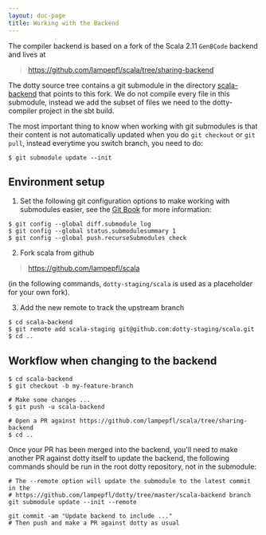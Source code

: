 ```yaml
---
layout: doc-page
title: Working with the Backend
---
```


The compiler backend is based on a fork of the Scala 2.11 `GenBCode` backend and
lives at 

> https://github.com/lampepfl/scala/tree/sharing-backend

The dotty source tree contains a git submodule in the directory
[scala-backend](https://github.com/lampepfl/dotty/tree/master/scala-backend)
that points to this fork. We do not compile every file in this submodule,
instead we add the subset of files we need to the dotty-compiler project in the
sbt build.

The most important thing to know when working with git submodules is that
their content is not automatically updated when you do `git checkout` or `git
pull`, instead everytime you switch branch, you need to do:

``` shell
$ git submodule update --init
```

## Environment setup

1. Set the following git configuration options to make working with submodules easier, 
see the [Git Book](https://git-scm.com/book/en/v2/Git-Tools-Submodules)
for more information:
``` shell
$ git config --global diff.submodule log
$ git config --global status.submodulesummary 1
$ git config --global push.recurseSubmodules check
```

2. Fork scala from github

> https://github.com/lampepfl/scala 

(in the following commands, `dotty-staging/scala` is used as a placeholder for your own fork).

3. Add the new remote to track the upstream branch
```shell
$ cd scala-backend
$ git remote add scala-staging git@github.com:dotty-staging/scala.git
$ cd ..
```

## Workflow when changing to the backend

```shell
$ cd scala-backend
$ git checkout -b my-feature-branch

# Make some changes ...
$ git push -u scala-backend

# Open a PR against https://github.com/lampepfl/scala/tree/sharing-backend
$ cd ..
```

Once your PR has been merged into the backend, you'll need to make another PR
against dotty itself to update the backend, the following commands should be run
in the root dotty repository, not in the submodule:

``` shell
# The --remote option will update the submodule to the latest commit in the
# https://github.com/lampepfl/dotty/tree/master/scala-backend branch
git submodule update --init --remote

git commit -am "Update backend to include ..."
# Then push and make a PR against dotty as usual
```
